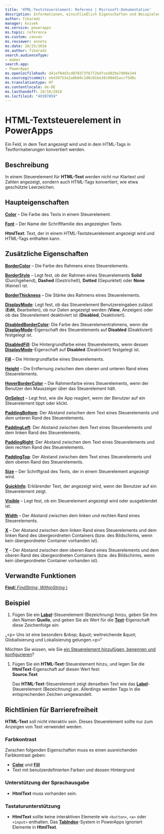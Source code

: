 ```yaml
---
title: 'HTML-Textsteuerelement: Referenz | Microsoft-Dokumentation'
description: Informationen, einschließlich Eigenschaften und Beispielen, über das HTML-Textsteuerelement
author: fikaradz
manager: kvivek
ms.service: powerapps
ms.topic: reference
ms.custom: canvas
ms.reviewer: anneta
ms.date: 10/25/2016
ms.author: fikaradz
search.audienceType:
- maker
search.app:
- PowerApps
ms.openlocfilehash: d41ef04d3cd070373f6772bdfced029a7d09e244
ms.sourcegitcommit: ebd39753e2a0b60c1d8c016e38c00dd1accf5d0c
ms.translationtype: HT
ms.contentlocale: de-DE
ms.lasthandoff: 10/16/2018
ms.locfileid: "49307859"
---
```

# <a name="html-text-control-in-powerapps"></a>HTML-Textsteuerelement in PowerApps
Ein Feld, in dem Text angezeigt wird und in dem HTML-Tags in Textformatierungen konvertiert werden.

## <a name="description"></a>Beschreibung
In einem Steuerelement für **HTML-Text** werden nicht nur Klartext und Zahlen angezeigt, sondern auch HTML-Tags konvertiert, wie etwa geschützte Leerzeichen.

## <a name="key-properties"></a>Haupteigenschaften
**[Color](properties-color-border.md)** – Die Farbe des Texts in einem Steuerelement.

**[Font](properties-text.md)** – Der Name der Schriftfamilie des angezeigten Texts.

**HtmlText**: Text, der in einem HTML-Textsteuerelement angezeigt wird und HTML-Tags enthalten kann.

## <a name="additional-properties"></a>Zusätzliche Eigenschaften
**[BorderColor](properties-color-border.md)** – Die Farbe des Rahmens eines Steuerelements.

**[BorderStyle](properties-color-border.md)** – Legt fest, ob der Rahmen eines Steuerelements **Solid** (Durchgehend), **Dashed** (Gestrichelt), **Dotted** (Gepunktet) oder **None** (Keiner) ist.

**[BorderThickness](properties-color-border.md)** – Die Stärke des Rahmens eines Steuerelements.

**[DisplayMode](properties-core.md)**: Legt fest, ob das Steuerelement Benutzereingaben zulässt (**Edit**, Bearbeiten), ob nur Daten angezeigt werden (**View**, Anzeigen) oder ob das Steuerelement deaktiviert ist (**Disabled**, Deaktiviert).

**[DisabledBorderColor](properties-color-border.md)**: Die Farbe des Steuerelementrahmens, wenn die **[DisplayMode](properties-core.md)**-Eigenschaft des Steuerelements auf **Disabled** (Deaktiviert) festgelegt ist.

**[DisabledFill](properties-color-border.md)**: Die Hintergrundfarbe eines Steuerelements, wenn dessen **[DisplayMode](properties-core.md)**-Eigenschaft auf **Disabled** (Deaktiviert) festgelegt ist.

**[Fill](properties-color-border.md)** – Die Hintergrundfarbe eines Steuerelements.

**[Height](properties-size-location.md)** – Die Entfernung zwischen dem oberen und unteren Rand eines Steuerelements.

**[HoverBorderColor](properties-color-border.md)** – Die Rahmenfarbe eines Steuerelements, wenn der Benutzer den Mauszeiger über das Steuerelement hält.

**[OnSelect](properties-core.md)** – Legt fest, wie die App reagiert, wenn der Benutzer auf ein Steuerelement tippt oder klickt.

**[PaddingBottom](properties-size-location.md)**: Der Abstand zwischen dem Text eines Steuerelements und dem unteren Rand des Steuerelements.

**[PaddingLeft](properties-size-location.md)**: Der Abstand zwischen dem Text eines Steuerelements und dem linken Rand des Steuerelements.

**[PaddingRight](properties-size-location.md)**: Der Abstand zwischen dem Text eines Steuerelements und dem rechten Rand des Steuerelements.

**[PaddingTop](properties-size-location.md)**: Der Abstand zwischen dem Text eines Steuerelements und dem oberen Rand des Steuerelements.

**[Size](properties-text.md)** – Der Schriftgrad des Texts, der in einem Steuerelement angezeigt wird.

**[QuickInfo](properties-core.md)**: Erklärender Text, der angezeigt wird, wenn der Benutzer auf ein Steuerelement zeigt.

**[Visible](properties-core.md)** – Legt fest, ob ein Steuerelement angezeigt wird oder ausgeblendet ist.

**[Width](properties-size-location.md)** – Der Abstand zwischen dem linken und rechten Rand eines Steuerelements.

**[X](properties-size-location.md)** – Der Abstand zwischen dem linken Rand eines Steuerelements und dem linken Rand des übergeordneten Containers (bzw. des Bildschirms, wenn kein übergeordneter Container vorhanden ist).

**[Y](properties-size-location.md)** – Der Abstand zwischen dem oberen Rand eines Steuerelements und dem oberen Rand des übergeordneten Containers (bzw. des Bildschirms, wenn kein übergeordneter Container vorhanden ist).

## <a name="related-functions"></a>Verwandte Funktionen
[**Find**( *FindString*, *WithinString* )](../functions/function-find.md)

## <a name="example"></a>Beispiel
1. Fügen Sie ein **[Label](control-text-box.md)**-Steuerelement (Bezeichnung) hinzu, geben Sie ihm den Namen **Quelle**, und geben Sie als Wert für die **[Text](properties-core.md)**-Eigenschaft diese Zeichenfolge ein:

„\<p> Uns ist eine besonders \&nbsp; \&quot; weitreichende \&quot; Globalisierung und Lokalisierung gelungen.\<p>“

Möchten Sie wissen, wie Sie [ein Steuerelement hinzufügen, benennen und konfigurieren](../add-configure-controls.md)?

1. Fügen Sie ein **HTML-Text**-Steuerelement hinzu, und legen Sie die **HtmlText**-Eigenschaft auf diesen Wert fest:<br>
   **Source.Text**
   
     Das **HTML-Text**-Steuerelement zeigt denselben Text wie das **[Label](control-text-box.md)**-Steuerelement (Bezeichnung) an. Allerdings werden Tags in die entsprechenden Zeichen umgewandelt.


## <a name="accessibility-guidelines"></a>Richtlinien für Barrierefreiheit
**HTML-Text** soll nicht interaktiv sein. Dieses Steuerelement sollte nur zum Anzeigen von Text verwendet werden.

### <a name="color-contrast"></a>Farbkontrast
Zwischen folgenden Eigenschaften muss es einen ausreichenden Farbkontrast geben:
* **[Color](properties-color-border.md)** und **[Fill](properties-color-border.md)**
* Text mit benutzerdefinierten Farben und dessen Hintergrund

### <a name="screen-reader-support"></a>Unterstützung der Sprachausgabe
* **HtmlText** muss vorhanden sein.

### <a name="keyboard-support"></a>Tastaturunterstützung
* **HtmlText** sollte keine interaktiven Elemente wie `<button>`, `<a>` oder `<input>` enthalten. Das **[TabIndex](properties-accessibility.md)**-System in PowerApps ignoriert Elemente in **HtmlText**.
